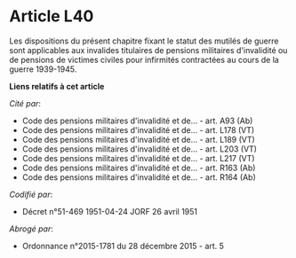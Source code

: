 # Article L40

Les dispositions du présent chapitre fixant le statut des mutilés de guerre sont applicables aux invalides titulaires de
pensions militaires d'invalidité ou de pensions de victimes civiles pour infirmités contractées au cours de la guerre
1939-1945.

**Liens relatifs à cet article**

_Cité par_:

  - Code des pensions militaires d'invalidité et de... - art. A93 (Ab)
  - Code des pensions militaires d'invalidité et de... - art. L178 (VT)
  - Code des pensions militaires d'invalidité et de... - art. L189 (VT)
  - Code des pensions militaires d'invalidité et de... - art. L203 (VT)
  - Code des pensions militaires d'invalidité et de... - art. L217 (VT)
  - Code des pensions militaires d'invalidité et de... - art. R163 (Ab)
  - Code des pensions militaires d'invalidité et de... - art. R164 (Ab)

_Codifié par_:

  - Décret n°51-469 1951-04-24 JORF 26 avril 1951

_Abrogé par_:

  - Ordonnance n°2015-1781 du 28 décembre 2015 - art. 5
